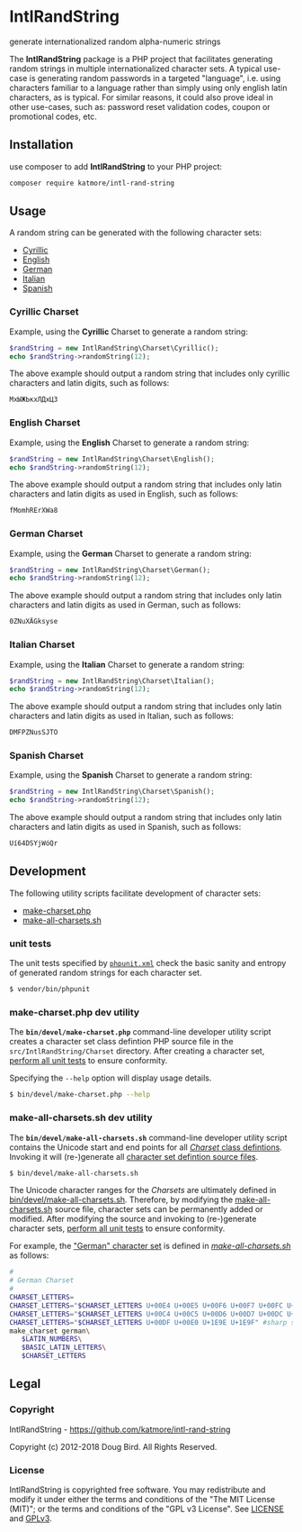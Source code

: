 # IntlRandString
generate internationalized random alpha-numeric strings

The **IntlRandString** package is a PHP project that facilitates generating random strings in multiple internationalized character sets. A typical use-case is generating random passwords in a targeted "language", i.e. using characters familiar to a language rather than simply using only english latin characters, as is typical. For similar reasons, it could also prove ideal in other use-cases, such as: password reset validation codes, coupon or promotional codes, etc.

## Installation
use composer to add **IntlRandString** to your PHP project:
```sh
composer require katmore/intl-rand-string
```

## Usage
A random string can be generated with the following character sets:
 * [Cyrillic](#cyrillic-charset)
 * [English](#english-charset)
 * [German](#german-charset)
 * [Italian](#italian-charset)
 * [Spanish](#spanish-charset)

### Cyrillic Charset
Example, using the **Cyrillic** Charset to generate a random string:
```php
$randString = new IntlRandString\Charset\Cyrillic();
echo $randString->randomString(12);
```
The above example should output a random string that includes only cyrillic characters and latin digits, such as follows:
```txt
МхЫЖЬкхЛДхЦЗ
```

### English Charset
Example, using the **English** Charset to generate a random string:
```php
$randString = new IntlRandString\Charset\English();
echo $randString->randomString(12);
```
The above example should output a random string that includes only latin characters and latin digits as used in English, such as follows:
```txt
fMomhRErXWa8
```

### German Charset
Example, using the **German** Charset to generate a random string:
```php
$randString = new IntlRandString\Charset\German();
echo $randString->randomString(12);
```
The above example should output a random string that includes only latin characters and latin digits as used in German, such as follows:
```txt
0ZNuXÄGksyse
```

### Italian Charset
Example, using the **Italian** Charset to generate a random string:
```php
$randString = new IntlRandString\Charset\Italian();
echo $randString->randomString(12);
```
The above example should output a random string that includes only latin characters and latin digits as used in Italian, such as follows:
```txt
DMFPZNusSJTO
```

### Spanish Charset
Example, using the **Spanish** Charset to generate a random string:
```php
$randString = new IntlRandString\Charset\Spanish();
echo $randString->randomString(12);
```
The above example should output a random string that includes only latin characters and latin digits as used in Spanish, such as follows:
```txt
Uí64DSYjWóQr
```

## Development
The following utility scripts facilitate development of character sets:
 * [make-charset.php](#make-charsetphp-dev-utility)
 * [make-all-charsets.sh](#make-all-charsetssh-dev-utility)
 
### unit tests
The unit tests specified by [`phpunit.xml`](./phpunit.xml) check the basic sanity and entropy of generated random strings for each character set.
```sh
$ vendor/bin/phpunit
```

### make-charset.php dev utility
The **`bin/devel/make-charset.php`** command-line developer utility script creates a character set class defintion PHP source file in the `src/IntlRandString/Charset` directory. After creating a character set, [perform all unit tests](#unit-tests) to ensure conformity.

Specifying the `--help` option will display usage details.
```sh
$ bin/devel/make-charset.php --help
```

### make-all-charsets.sh dev utility
The **`bin/devel/make-all-charsets.sh`** command-line developer utility script contains the Unicode start and end points for all [*Charset* class defintions](#character-sets). Invoking it will (re-)generate all [character set defintion source files](./src/IntlRandString/Charset). 

```sh
$ bin/devel/make-all-charsets.sh
```

The Unicode character ranges for the *Charsets* are ultimately defined in [bin/devel/make-all-charsets.sh](./bin/devel/make-all-charsets.sh#L52-L10000). Therefore, by modifying the [make-all-charsets.sh](./bin/devel/make-all-charsets.sh#L52-L10000) source file, character sets can be permanently added or modified. After modifying the source and invoking to (re-)generate character sets, [perform all unit tests](#unit-tests) to ensure conformity.

For example, the ["German" character set](./src/IntlRandString/Charset/German.php) is defined in [*make-all-charsets.sh*](./bin/devel/make-all-charsets.sh#L82-L92) as follows:
```sh
#
# German Charset
#
CHARSET_LETTERS=
CHARSET_LETTERS="$CHARSET_LETTERS U+00E4 U+00E5 U+00F6 U+00F7 U+00FC U+00FD" #diaresis a,o,u
CHARSET_LETTERS="$CHARSET_LETTERS U+00C4 U+00C5 U+00D6 U+00D7 U+00DC U+00DD" #diaresis A,O,U
CHARSET_LETTERS="$CHARSET_LETTERS U+00DF U+00E0 U+1E9E U+1E9F" #sharp s,S
make_charset german\
   $LATIN_NUMBERS\
   $BASIC_LATIN_LETTERS\
   $CHARSET_LETTERS
```

## Legal
### Copyright
IntlRandString - https://github.com/katmore/intl-rand-string

Copyright (c) 2012-2018 Doug Bird. All Rights Reserved.

### License
IntlRandString is copyrighted free software.
You may redistribute and modify it under either the terms and conditions of the
"The MIT License (MIT)"; or the terms and conditions of the "GPL v3 License".
See [LICENSE](https://github.com/katmore/intl-rand-string/blob/master/LICENSE) and [GPLv3](https://github.com/katmore/intl-rand-string/blob/master/GPLv3).

